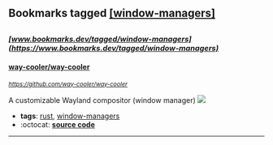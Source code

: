 ## Bookmarks tagged [[window-managers]](https://www.bookmarks.dev?q=[window-managers])

_<sup><sup>[www.bookmarks.dev/tagged/window-managers](https://www.bookmarks.dev/tagged/window-managers)</sup></sup>_
---
#### [way-cooler/way-cooler](https://github.com/way-cooler/way-cooler)
_<sup>https://github.com/way-cooler/way-cooler</sup>_

A customizable Wayland compositor (window manager) [<img src="https://api.travis-ci.org/way-cooler/way-cooler.svg?branch=master">](https://travis-ci.org/way-cooler/way-cooler)
* **tags**: [rust](../tagged/rust.md), [window-managers](../tagged/window-managers.md)
* :octocat: **[source code](https://github.com/way-cooler/way-cooler)**
---
